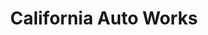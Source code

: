 ---
title: "California Auto Works"
url: /redwood-city/california-auto-works/
shop: Autowerkstatt
---